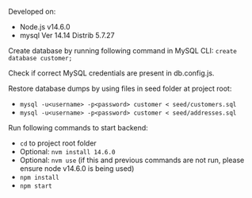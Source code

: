 Developed on:
* Node.js v14.6.0
* mysql  Ver 14.14 Distrib 5.7.27

Create database by running following command in MySQL CLI:
`create database customer;`

Check if correct MySQL credentials are present in db.config.js.

Restore database dumps by using files in seed folder at project root:
* `mysql -u<username> -p<password> customer < seed/customers.sql`
* `mysql -u<username> -p<password> customer < seed/addresses.sql`

Run following commands to start backend:
* `cd` to project root folder
* Optional: `nvm install 14.6.0`
* Optional: `nvm use` (if this and previous commands are not run, please ensure node v14.6.0 is being used)
* `npm install`
* `npm start`
